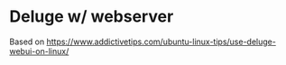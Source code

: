 # Deluge w/ webserver

Based on https://www.addictivetips.com/ubuntu-linux-tips/use-deluge-webui-on-linux/

